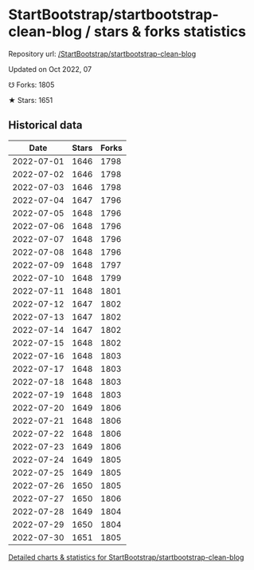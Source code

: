 # StartBootstrap/startbootstrap-clean-blog / stars & forks statistics

Repository url: [/StartBootstrap/startbootstrap-clean-blog](https://github.com/StartBootstrap/startbootstrap-clean-blog)

Updated on Oct 2022, 07

☋ Forks: 1805

★ Stars: 1651

## Historical data
| Date | Stars | Forks |
|------|-------|-------|
| 2022-07-01 | 1646 | 1798 | 
| 2022-07-02 | 1646 | 1798 | 
| 2022-07-03 | 1646 | 1798 | 
| 2022-07-04 | 1647 | 1796 | 
| 2022-07-05 | 1648 | 1796 | 
| 2022-07-06 | 1648 | 1796 | 
| 2022-07-07 | 1648 | 1796 | 
| 2022-07-08 | 1648 | 1796 | 
| 2022-07-09 | 1648 | 1797 | 
| 2022-07-10 | 1648 | 1799 | 
| 2022-07-11 | 1648 | 1801 | 
| 2022-07-12 | 1647 | 1802 | 
| 2022-07-13 | 1647 | 1802 | 
| 2022-07-14 | 1647 | 1802 | 
| 2022-07-15 | 1648 | 1802 | 
| 2022-07-16 | 1648 | 1803 | 
| 2022-07-17 | 1648 | 1803 | 
| 2022-07-18 | 1648 | 1803 | 
| 2022-07-19 | 1648 | 1803 | 
| 2022-07-20 | 1649 | 1806 | 
| 2022-07-21 | 1648 | 1806 | 
| 2022-07-22 | 1648 | 1806 | 
| 2022-07-23 | 1649 | 1806 | 
| 2022-07-24 | 1649 | 1805 | 
| 2022-07-25 | 1649 | 1805 | 
| 2022-07-26 | 1650 | 1805 | 
| 2022-07-27 | 1650 | 1806 | 
| 2022-07-28 | 1649 | 1804 | 
| 2022-07-29 | 1650 | 1804 | 
| 2022-07-30 | 1651 | 1805 | 


[Detailed charts & statistics for StartBootstrap/startbootstrap-clean-blog](https://reviewgithub.com/rep/StartBootstrap/startbootstrap-clean-blog)
